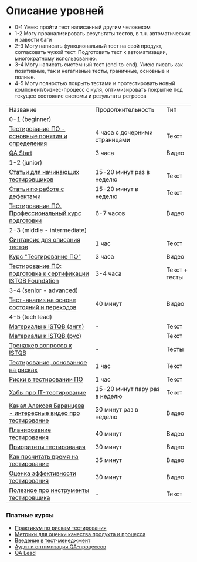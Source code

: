 

# Описание уровней
<ul>
<li>0-1 Умею пройти тест написанный другим человеком</li>
<li>1-2 Могу проанализировать результаты тестов, в т.ч. автоматических и завести баги</li>
<li>2-3 Могу написать функциональный тест на свой продукт, согласовать чужой тест. Подготовить тест к автоматизации, многократному использованию.</li>
<li>3-4 Могу написать системный тест (end-to-end). Умею писать как позитивные, так и негативные тесты, граничные, основные и полные. </li>
<li>4-5 Могу полностью покрыть тестами и протестировать новый компонент/бизнес-процесс с нуля, оптимизировать покрытие под текущее состояние системы и результаты регресса</li>

</ul>


<table>
    <tr>
        <td>Название</td>
        <td>Продолжительность</td>
        <td>Тип</td>
    </tr>
    <tr>
        <td colspan="3">0-1 (beginner)</td>
    </tr>
    <tr>
        <td><a href="http://www.protesting.ru/testing/">Тестирование ПО - основные понятия и определения</a></td>
        <td>4 часа с дочерними страницами</td>
        <td>Текст</td>
    </tr>
    <tr>
        <td><a href="https://www.youtube.com/watch?v=7EyX8n2Mb1A&list=PLvItDmb0sZw8npbYThWpZs5_cZU9ycos4">QA Start</a></td>
        <td>3 часа</td>
        <td>Видео</td>
    </tr>
    <tr>
        <td colspan="3">1-2 (junior)</td>
    </tr>
    <tr>
        <td><a href="https://software-testing.ru/library/testing/testing-for-beginners?layout=default">Cтатьи для начинающих тестировщиков</a> </td>
        <td>15-20 минут раз в неделю</td>
        <td>Текст</td>
    </tr>
        <td><a href="#">Статьи по работе с дефектами</a></td>
        <td>15-20 минут в неделю</td>
        <td>Текст</td>
    <tr>
        <td><a href="https://www.youtube.com/playlist?list=PLZqgWWF4O-zg03RGSZ2GpHLE3BmO8bjKo">Тестирование ПО. Профессиональный курс подготовки</a></td>
        <td>6-7 часов</td>
        <td>Видео</td>
    </tr>
    <tr>
        <td colspan="3">2-3 (middle - intermediate)</td>
    </tr>
    <tr>
        <td><a href="https://github.com/adam-p/markdown-here/wiki/Markdown-Cheatsheet">Синтаксис для описания тестов</a></td>
        <td>1 час</td>
        <td>Текст</td>
    </tr>
    <tr>
        <td><a href="https://www.youtube.com/watch?v=Xx1lRYj_NsY&list=PLRs8EELOYKc7DYIQixlV1s4EH5SR3TdNB">Курс "Тестирование ПО"</a></td>
        <td>3 часа</td>
        <td>Видео</td>
    </tr>
    <tr>
        <td><a href="https://stepik.org/course/16478">Тестирование ПО: подготовка к сертификации ISTQB Foundation</a></td>
        <td>3-4 часа</td>
        <td>Текст + тесты</td>
    </tr>
    <tr>
        <td colspan="3">3-4 (senior - advanced)</td>
    </tr>
    <tr>
        <td><a href="https://www.youtube.com/watch?v=8H9HgjrwQHA&list=PLA5BEBC63E3F550B2&index=9">Тест-анализ на основе состояний и переходов</a></td>
        <td>40 минут</td>
        <td>Видео</td>
    </tr>
    <tr>
        <td colspan="3">4-5 (tech lead)</td>
    </tr>
    <tr>
        <td><a href="https://www.istqb.org/downloads.html">Материалы к ISTQB (англ)</a></td>
        <td> - </td>
        <td>Текст</td>
    </tr>
    <tr>
        <td><a href="https://www.rstqb.org/ru/istqb-downloads.html">Материалы к ISTQB (рус)</a></td>
        <td></td>
        <td>Текст</td>
    </tr>
    <tr>
        <td><a href="https://istqb-training.ru/">Тренажер вопросов к ISTQB</a></td>
        <td> - </td>
        <td>Тесты</td>
    </tr>
    <tr>
        <td><a href="https://habr.com/ru/company/simbirsoft/blog/443672/">Тестирование, основанное на рисках</a></td>
        <td>1 час</td>
        <td>Текст</td>
    </tr>
    <tr>
        <td><a href="https://www.software-testing.ru/library/testing/general-testing/335-risk-management-in-software-testing">Риски в тестировании ПО</a></td>
        <td>1 час</td>
        <td>Текст</td>
    </tr>
    <tr>
        <td><a href="https://habr.com/ru/hub/it_testing/ и https://habr.com/ru/hub/web_testing/">Хабы про IT-тестирование</a></td>
        <td>15-20 минут пару раз в неделю</td>
        <td>Текст</td>
    </tr>
    <tr>
        <td><a href="https://www.youtube.com/channel/UCVMFyEVvaBDQ3PrExtCH0uw">Канал Алексея Баранцева - интересные видео про тестирование</a></td>
        <td>30 минут раз в неделю</td>
        <td>Видео</td>
    </tr>
    <tr>
        <td><a href="https://www.youtube.com/watch?v=YOgfozWtf2Y&list=PLA5BEBC63E3F550B2&index=30">Планирование тестирования</a></td>
        <td>40 минут</td>
        <td>Видео</td>
    </tr>
    <tr>
        <td><a href="https://www.youtube.com/watch?v=rt_8MM15RZs&list=PLA5BEBC63E3F550B2&index=47">Приоритеты тестирования</a></td>
        <td>30 минут</td>
        <td>Видео</td>
    </tr>
    <tr>
        <td><a href="https://www.youtube.com/watch?v=jtR8y5obkCM&list=PLA5BEBC63E3F550B2&index=53">Как посчитать время на тестирование</a></td>
        <td>35 минут</td>
        <td>Видео</td>
    </tr>
    <tr>
        <td><a href="https://www.youtube.com/watch?v=LAuWf5pMVDk&list=PLA5BEBC63E3F550B2&index=73">Оценка эффективности тестирования</a></td>
        <td>30 минут</td>
        <td>Видео</td>
    </tr>
    <tr>
        <td><a href="https://github.com/sindresorhus/awesome#testing">Полезное про инструменты тестировщика</a></td>
        <td> - </td>
        <td>Текст</td>
    </tr>
</table>


### Платные курсы
<ul>
    <li><a href="https://www.luxoft-training.ru/kurs/praktikum_po_riskam_testirovaniya.html">Практикум по рискам тестирования</a></li>
    <li><a href="https://www.luxoft-training.ru/kurs/metriki_dlya_otsenki_kachestva_produkta_i_protsessa.html">Метрики для оценки качества продукта и процесса</a></li>
    <li><a href="https://www.luxoft-training.ru/kurs/vvedenie_v_test-menedgment.html">Введение в тест-менеджмент</a></li>
    <li><a href="https://software-testing.ru/edu/3-online/316-audit">Аудит и оптимизация QA-процессов</a></li>
    <li><a href="https://otus.ru/lessons/qa-lead/">QA Lead</a></li>
</ul>
